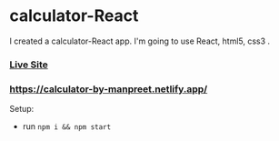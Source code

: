 # calculator-React

I created a calculator-React app. I'm going to use React, html5, css3 .

### [Live Site](https://calculator-by-manpreet.netlify.app/)

### https://calculator-by-manpreet.netlify.app/

Setup:

- run `npm i && npm start`
